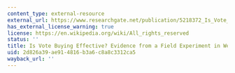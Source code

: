 ```yaml
---
content_type: external-resource
external_url: https://www.researchgate.net/publication/5218372_Is_Vote_Buying_Effective_Evidence_from_a_Field_Experiment_in_West_Africa
has_external_license_warning: true
license: https://en.wikipedia.org/wiki/All_rights_reserved
status: ''
title: Is Vote Buying Effective? Evidence from a Field Experiment in West Africa
uid: 2d826a39-ae91-4816-b3a6-c8a8c3312ca5
wayback_url: ''
---
```

